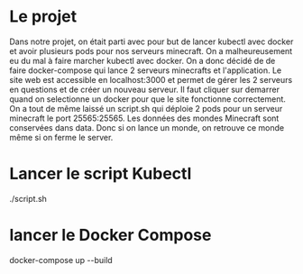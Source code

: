 # Le projet

Dans notre projet, on était parti avec pour but de lancer kubectl avec docker et avoir plusieurs pods pour nos serveurs minecraft.
On a malheureusement eu du mal à faire marcher kubectl avec docker.
On a donc décidé de de faire docker-compose qui lance 2 serveurs minecrafts et l'application.
Le site web est accessible en localhost:3000 et permet de gérer les 2 serveurs en questions et de créer un nouveau serveur.
Il faut cliquer sur demarrer quand on selectionne un docker pour que le site fonctionne correctement.
On a tout de même laissé un script.sh qui déploie 2 pods pour un serveur minecraft le port 25565:25565.
Les données des mondes Minecraft sont conservées dans data. Donc si on lance un monde, on retrouve ce monde même si on ferme le server.

# Lancer le script Kubectl

./script.sh

# lancer le Docker Compose

docker-compose up --build
